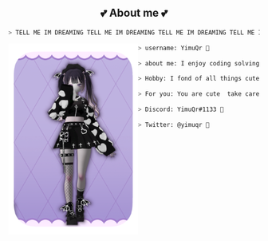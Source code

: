 <h2 align="center"> 💕 About me 💕 </h2>

```zsh
> TELL ME IM DREAMING TELL ME IM DREAMING TELL ME IM DREAMING TELL ME IM DREAMING TELL ME IM DREAMING 🖤
```

<img align="left" src="card.png" width="260px"/>

```zsh
> username: YimuQr 💖
```

```zsh
> about me: I enjoy coding solving problems is satisfying 🧡
```

```zsh
> Hobby: I fond of all things cute 💗
```

```zsh
> For you: You are cute  take care of yourself 💛
```

```zsh
> Discord: YimuQr#1133 💜
```

```zsh
> Twitter: @yimuqr 💜
```
